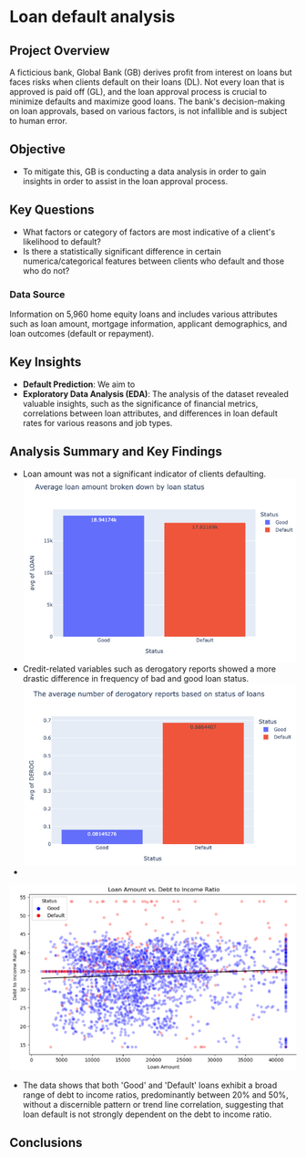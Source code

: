 # Loan default analysis
## Project Overview
A ficticious bank, Global Bank (GB) derives profit from interest on loans but faces risks when clients default on their loans (DL). Not every loan that is approved is paid off (GL), and the loan approval process is crucial to minimize defaults and maximize good loans. The bank's decision-making on loan approvals, based on various factors, is not infallible and is subject to human error. 

## Objective
- To mitigate this, GB is conducting a data analysis in order to gain insights in order to assist in the loan approval process. 
## Key Questions
- What factors or category of factors are most indicative of a client's likelihood to default? 
- Is there a statistically significant difference in certain numerica/categorical features between clients who default and those who do not?

### Data Source
Information on 5,960 home equity loans and includes various attributes such as loan amount, mortgage information, applicant demographics, and loan outcomes (default or repayment).

## Key Insights
- **Default Prediction**: We aim to 
- **Exploratory Data Analysis (EDA)**: The analysis of the dataset revealed valuable insights, such as the significance of financial metrics, correlations between loan attributes, and differences in loan default rates for various reasons and job types.

## Analysis Summary and Key Findings

- Loan amount was not a significant indicator of clients defaulting.
![Chart 1](https://github.com/moiez326/loandefault/blob/main/media/Screenshot%202023-11-28%20at%2013.36.39.png)
- Credit-related variables such as derogatory reports showed a more drastic difference in frequency of bad and good loan status.
![Chart 2](https://github.com/moiez326/loandefault/blob/main/media/Screenshot%202023-11-28%20at%2013.37.35.png)
-
![chart 3](https://github.com/moiez326/loandefault/blob/main/media/Screenshot%202023-12-03%20at%2018.31.30.png)
- The data shows that both 'Good' and 'Default' loans exhibit a broad range of debt to income ratios, predominantly between 20% and 50%, without a discernible pattern or trend line correlation, suggesting that loan default is not strongly dependent on the debt to income ratio.
## Conclusions
